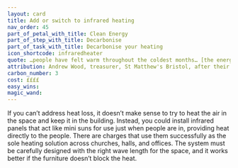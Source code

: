 ```yaml
---
layout: card
title: Add or switch to infrared heating
nav_order: 45
part_of_petal_with_title: Clean Energy
part_of_step_with_title: Decarbonise 
part_of_task_with_title: Decarbonise your heating
icon_shortcode: infraredheater
quote: …people have felt warm throughout the coldest months… [the energy cost] is so low that it's just a no-brainer
attribution: Andrew Wood, treasurer, St Matthew's Bristol, after their switch 
carbon_number: 3
cost: ££££
easy_wins: 
magic_wand: 
---
```


<p>If you can’t address heat loss, it doesn’t make sense to try to heat the air in the space and keep it in the building.  Instead, you could install infrared panels that act like mini suns for use just when people are in, providing heat directly to the people.  There are charges that use them successfully as the sole heating solution across churches, halls, and offices. The system must be carefully designed with the right wave length for the space, and it works better if the furniture doesn’t block the heat.</p> 
